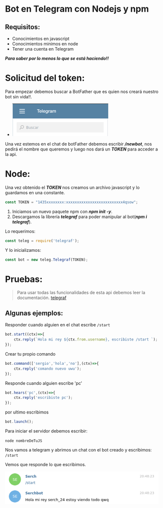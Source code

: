 # Bot en Telegram con Nodejs y npm

## Requisitos: 

* Conocimientos en javascript
* Conocimientos minimos en node
* Tener una cuenta en Telegram

***Para saber por lo menos lo que se está haciendo!!***

# Solicitud del token: 
Para empezar debemos buscar a BotFather que es quien nos creará nuestro bot sin vida!!.
- ![search botfather](img/busqueda.png)

Una vez estemos en el chat de botFather debemos escribir ***/newbot***, nos pedirá el nombre que queremos y luego nos dará un ***TOKEN*** para acceder a la api.

# Node:

Una vez obtenido el ***TOKEN*** nos creamos un archivo javascript y lo guardamos en una constante.
```javascript
const TOKEN = "1435xxxxxxxx:xxxxxxxxxxxxxxxxxxxxxxxxxx4qsow";
```

1. Iniciamos un nuevo paquete npm con ***npm init -y***.
2. Descargamos la librería ***telegraf*** para poder manipular al bot(***npm i telegraf***).

Lo requerimos:
```javascript
const teleg = require('telegraf');
```

Y lo inicializamos:

```javascript
const bot = new teleg.Telegraf(TOKEN);
```

# Pruebas:
> Para usar todas las funcionalidades de esta api debemos leer la documentación. [telegraf](https://telegraf.js.org/#/?id=telegraf)

## Algunas ejemplos: 

Responder cuando alguien en el chat escribe `/start`

```javascript
bot.start((ctx)=>{
    ctx.reply(`Hola mi rey ${ctx.from.username}, escribiste /start `);
});
```
Crear tu propio comando

```javascript
bot.command(['sergio','hola','no'],(ctx)=>{
    ctx.reply('comando nuevo uwu');
});
```
Responde cuando alguien escribe 'pc'

```javascript
bot.hears('pc',(ctx)=>{
    ctx.reply('escribiste pc');
});
```
por ultimo escribimos

```javascript
bot.launch();
```

Para iniciar el servidor debemos escribir:

`node nombreDeTuJS`

Nos vamos a telegram y abrimos un chat con el bot creado y escribimos:
`/start`

Vemos que responde lo que escribimos.

![respuesta](img/respuesta.png)

